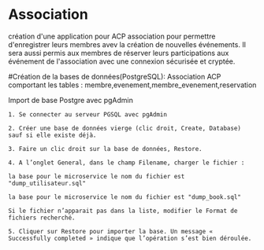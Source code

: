 # Association
création d'une application pour ACP association pour permettre d'enregistrer leurs membres avev la création de nouvelles événements.
Il sera aussi permis aux membres de réserver leurs participations aux événement de l'association avec une connexion sécurisée et cryptée.

#Création de la bases de données(PostgreSQL):
Association ACP comportant les tables :
membre,evenement,membre_evenement,reservation

Import de base Postgre avec pgAdmin

    1. Se connecter au serveur PGSQL avec pgAdmin

    2. Créer une base de données vierge (clic droit, Create, Database) sauf si elle existe déjà.

    3. Faire un clic droit sur la base de données, Restore.

    4. A l’onglet General, dans le champ Filename, charger le fichier :
    
    la base pour le microservice le nom du fichier est "dump_utilisateur.sql"
    
    la base pour le microservice le nom du fichier est "dump_book.sql"

    Si le fichier n’apparait pas dans la liste, modifier le Format de fichiers recherché.

    5. Cliquer sur Restore pour importer la base. Un message « Successfully completed » indique que l’opération s’est bien déroulée.
